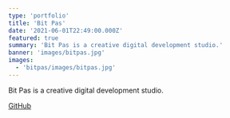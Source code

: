 ```yaml
---
type: 'portfolio'
title: 'Bit Pas'
date: '2021-06-01T22:49:00.000Z'
featured: true
summary: 'Bit Pas is a creative digital development studio.'
banner: 'images/bitpas.jpg'
images:
  - 'bitpas/images/bitpas.jpg'
---
```


Bit Pas is a creative digital development studio.

[GitHub](https://github.com/bitpas)
